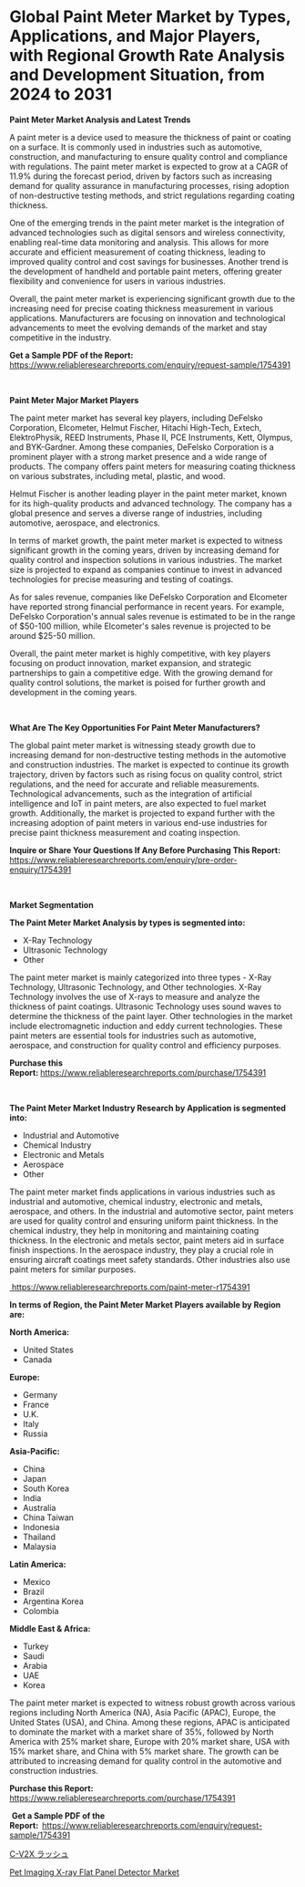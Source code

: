 <p><h1>Global Paint Meter Market by Types, Applications, and Major Players, with Regional Growth Rate Analysis and Development Situation, from 2024 to 2031</h1></p><p><strong>Paint Meter Market Analysis and Latest Trends</strong></p>
<p><p>A paint meter is a device used to measure the thickness of paint or coating on a surface. It is commonly used in industries such as automotive, construction, and manufacturing to ensure quality control and compliance with regulations. The paint meter market is expected to grow at a CAGR of 11.9% during the forecast period, driven by factors such as increasing demand for quality assurance in manufacturing processes, rising adoption of non-destructive testing methods, and strict regulations regarding coating thickness.</p><p>One of the emerging trends in the paint meter market is the integration of advanced technologies such as digital sensors and wireless connectivity, enabling real-time data monitoring and analysis. This allows for more accurate and efficient measurement of coating thickness, leading to improved quality control and cost savings for businesses. Another trend is the development of handheld and portable paint meters, offering greater flexibility and convenience for users in various industries.</p><p>Overall, the paint meter market is experiencing significant growth due to the increasing need for precise coating thickness measurement in various applications. Manufacturers are focusing on innovation and technological advancements to meet the evolving demands of the market and stay competitive in the industry.</p></p>
<p><strong>Get a Sample PDF of the Report:&nbsp;</strong> <a href="https://www.reliableresearchreports.com/enquiry/request-sample/1754391">https://www.reliableresearchreports.com/enquiry/request-sample/1754391</a></p>
<p>&nbsp;</p>
<p><strong>Paint Meter Major Market Players</strong></p>
<p><p>The paint meter market has several key players, including DeFelsko Corporation, Elcometer, Helmut Fischer, Hitachi High-Tech, Extech, ElektroPhysik, REED Instruments, Phase II, PCE Instruments, Kett, Olympus, and BYK-Gardner. Among these companies, DeFelsko Corporation is a prominent player with a strong market presence and a wide range of products. The company offers paint meters for measuring coating thickness on various substrates, including metal, plastic, and wood.</p><p>Helmut Fischer is another leading player in the paint meter market, known for its high-quality products and advanced technology. The company has a global presence and serves a diverse range of industries, including automotive, aerospace, and electronics.</p><p>In terms of market growth, the paint meter market is expected to witness significant growth in the coming years, driven by increasing demand for quality control and inspection solutions in various industries. The market size is projected to expand as companies continue to invest in advanced technologies for precise measuring and testing of coatings.</p><p>As for sales revenue, companies like DeFelsko Corporation and Elcometer have reported strong financial performance in recent years. For example, DeFelsko Corporation's annual sales revenue is estimated to be in the range of $50-100 million, while Elcometer's sales revenue is projected to be around $25-50 million.</p><p>Overall, the paint meter market is highly competitive, with key players focusing on product innovation, market expansion, and strategic partnerships to gain a competitive edge. With the growing demand for quality control solutions, the market is poised for further growth and development in the coming years.</p></p>
<p>&nbsp;</p>
<p><strong>What Are The Key Opportunities For Paint Meter Manufacturers?</strong></p>
<p><p>The global paint meter market is witnessing steady growth due to increasing demand for non-destructive testing methods in the automotive and construction industries. The market is expected to continue its growth trajectory, driven by factors such as rising focus on quality control, strict regulations, and the need for accurate and reliable measurements. Technological advancements, such as the integration of artificial intelligence and IoT in paint meters, are also expected to fuel market growth. Additionally, the market is projected to expand further with the increasing adoption of paint meters in various end-use industries for precise paint thickness measurement and coating inspection.</p></p>
<p><strong>Inquire or Share Your Questions If Any Before Purchasing This Report:</strong> <a href="https://www.reliableresearchreports.com/enquiry/pre-order-enquiry/1754391">https://www.reliableresearchreports.com/enquiry/pre-order-enquiry/1754391</a></p>
<p>&nbsp;</p>
<p><strong>Market Segmentation</strong></p>
<p><strong>The Paint Meter Market Analysis by types is segmented into:</strong></p>
<p><ul><li>X-Ray Technology</li><li>Ultrasonic Technology</li><li>Other</li></ul></p>
<p><p>The paint meter market is mainly categorized into three types - X-Ray Technology, Ultrasonic Technology, and Other technologies. X-Ray Technology involves the use of X-rays to measure and analyze the thickness of paint coatings. Ultrasonic Technology uses sound waves to determine the thickness of the paint layer. Other technologies in the market include electromagnetic induction and eddy current technologies. These paint meters are essential tools for industries such as automotive, aerospace, and construction for quality control and efficiency purposes.</p></p>
<p><strong>Purchase this Report:&nbsp;</strong><a href="https://www.reliableresearchreports.com/purchase/1754391">https://www.reliableresearchreports.com/purchase/1754391</a></p>
<p>&nbsp;</p>
<p><strong>The Paint Meter Market Industry Research by Application is segmented into:</strong></p>
<p><ul><li>Industrial and Automotive</li><li>Chemical Industry</li><li>Electronic and Metals</li><li>Aerospace</li><li>Other</li></ul></p>
<p><p>The paint meter market finds applications in various industries such as industrial and automotive, chemical industry, electronic and metals, aerospace, and others. In the industrial and automotive sector, paint meters are used for quality control and ensuring uniform paint thickness. In the chemical industry, they help in monitoring and maintaining coating thickness. In the electronic and metals sector, paint meters aid in surface finish inspections. In the aerospace industry, they play a crucial role in ensuring aircraft coatings meet safety standards. Other industries also use paint meters for similar purposes.</p></p>
<p><a href="https://www.reliableresearchreports.com/paint-meter-r1754391">&nbsp;https://www.reliableresearchreports.com/paint-meter-r1754391</a></p>
<p><strong>In terms of Region, the Paint Meter Market Players available by Region are:</strong></p>
<p>
    <p> <strong> North America: </strong>
        <ul>
            <li>United States</li>
            <li>Canada</li>
        </ul>
        </p> 
    <p> <strong> Europe: </strong>
        <ul>
            <li>Germany</li>
            <li>France</li>
            <li>U.K.</li>
            <li>Italy</li>
            <li>Russia</li>
        </ul>
        </p> 
    <p> <strong> Asia-Pacific: </strong>
        <ul>
            <li>China</li>
            <li>Japan</li>
            <li>South Korea</li>
            <li>India</li>
            <li>Australia</li>
            <li>China Taiwan</li>
            <li>Indonesia</li>
            <li>Thailand</li>
            <li>Malaysia</li>
        </ul>
        </p> 
    <p> <strong> Latin America: </strong>
        <ul>
            <li>Mexico</li>
            <li>Brazil</li>
            <li>Argentina Korea</li>
            <li>Colombia</li>
        </ul>
        </p> 
    <p> <strong> Middle East & Africa: </strong>
        <ul>
            <li>Turkey</li>
            <li>Saudi</li>
            <li>Arabia</li>
            <li>UAE</li>
            <li>Korea</li>
        </ul>
    </p>
    </p>
<p><p>The paint meter market is expected to witness robust growth across various regions including North America (NA), Asia Pacific (APAC), Europe, the United States (USA), and China. Among these regions, APAC is anticipated to dominate the market with a market share of 35%, followed by North America with 25% market share, Europe with 20% market share, USA with 15% market share, and China with 5% market share. The growth can be attributed to increasing demand for quality control in the automotive and construction industries.</p></p>
<p><strong>Purchase this Report: </strong><a href="https://www.reliableresearchreports.com/purchase/1754391">https://www.reliableresearchreports.com/purchase/1754391</a></p>
<p>&nbsp;<strong>Get a Sample PDF of the Report:&nbsp;&nbsp;</strong><a href="https://www.reliableresearchreports.com/enquiry/request-sample/1754391">https://www.reliableresearchreports.com/enquiry/request-sample/1754391</a></p>
<p><strong></strong></p>
<p><p><a href="https://github.com/laurenreichert/Market-Research-Report-List-2/blob/main/7499852155396.md">C-V2X ラッシュ</a></p><p><a href="https://view.publitas.com/reportprime-1/analyzing-pet-imaging-x-ray-flat-panel-detector-market-dynamics-and-growth-drivers-and-forecasted-for-period-from-2024-to-2031/">Pet Imaging X-ray Flat Panel Detector Market</a></p></p>